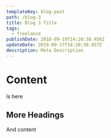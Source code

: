 ```yaml
---
templateKey: blog-post
path: /blog-3
title: Blog 3 Title
tags:
  - freelance
publishDate: 2018-09-19T14:20:38.456Z
updateDate: 2018-09-17T14:20:38.457Z
description: Meta Description
---
```

# Content
Is here
## More Headings
And content
